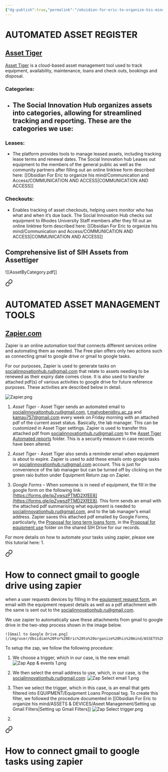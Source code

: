 ```yaml
---
{"dg-publish":true,"permalink":"/obsidian-for-eric-to-organize-his-mind/assets-and-devices/aseet-management/automated-asset-register/"}
---
```


# AUTOMATED ASSET REGISTER
## [**Asset Tiger**](https://www.myassettag.com/assettiger/dashboard)

[Asset Tiger](https://www.myassettag.com/assettiger/dashboard) is a cloud-based asset management tool used to track equipment, availability, maintenance, loans and check outs, bookings and disposal.



### **Categories**: 
- The Social Innovation Hub organizes assets into categories, allowing for streamlined tracking and reporting. These are the categories we use:
	- 


### **Leases**: 
- The platform provides tools to manage leased assets, including tracking lease terms and renewal dates. The Social Innovation hub Leases out equipment to the members of the general public as well as the community partners after filling out an online linktree form described here: [[Obsidian For Eric to organize his mind/Communication and Access/COMMUNICATION AND ACCESS\|COMMUNICATION AND ACCESS]]



### **Checkouts**: 
- Enables tracking of asset checkouts, helping users monitor who has what and when it’s due back. The Social Innovation Hub checks out equipment to Rhodes University Staff members after they fill out an online linktree form described here: [[Obsidian For Eric to organize his mind/Communication and Access/COMMUNICATION AND ACCESS\|COMMUNICATION AND ACCESS]]




## Comprehensive list of SIH Assets from Assettiger
![[AssetByCategory.pdf]]






<div class="transclusion internal-embed is-loaded"><a class="markdown-embed-link" href="/obsidian-for-eric-to-organize-his-mind/assets-and-devices/aseet-management/automated-asset-management-tools/" aria-label="Open link"><svg xmlns="http://www.w3.org/2000/svg" width="24" height="24" viewBox="0 0 24 24" fill="none" stroke="currentColor" stroke-width="2" stroke-linecap="round" stroke-linejoin="round" class="svg-icon lucide-link"><path d="M10 13a5 5 0 0 0 7.54.54l3-3a5 5 0 0 0-7.07-7.07l-1.72 1.71"></path><path d="M14 11a5 5 0 0 0-7.54-.54l-3 3a5 5 0 0 0 7.07 7.07l1.71-1.71"></path></svg></a><div class="markdown-embed">




# AUTOMATED ASSET MANAGEMENT TOOLS

## [**Zapier.com**](https://zapier.com/)

Zapier is an online automation tool that connects different services online and automating them as needed.   The Free plan offers only two actions such as connecting gmail to google drive or gmail to google tasks.

For our purposes, Zapier is used to generate tasks on [socialinnovationhub.ru@gmail.com](mailto:socialinnovationhub.ru@gmail.com) that relate to assets needing to be renewed as their expiry date comes close. It is also used to transfer attached pdf(s) of various activities to google drive for future reference purposes. These activities are described below in detail.

  
  
![Zapier.png](/img/user/Obsidian%20For%20Eric%20to%20organize%20his%20mind/ASSETS%20&%20DEVICES/Aseet%20Management/Zapier.png)

  
  

1. _Asset Tiger -_ Asset Tiger sends an automated email to [socialinnovaitonhub.ru@gmail.com](mailto:socialinnovaitonhub.ru@gmail.com), [t.matyobeni@ru.ac.za](mailto:t.matyobeni@ru.ac.za) and [kamau757@gmail.com](mailto:kamau757@gmail.com) every week on Friday morning with an attached pdf of the current asset status. Basically, the lab manager. This can be customized in Asset Tiger settings. Zapier is used to transfer this attached pdf from [socialinnovationhub.ru@gmail.com](mailto:socialinnovationhub.ru@gmail.com) to the [Asset Tiger Automated reports](https://drive.google.com/drive/folders/1MdppvlIfEs5UvxRdhBIbeDm4ZNQnIJRy?usp=share_link) folder. This is a security measure in case records have been altered.
    
2. _Asset Tiger -_ Asset Tiger also sends a reminder email when equipment is about to expire. Zapier is used to add these emails onto google tasks on [socialinnovationhub.ru@gmail.com](mailto:socialinnovationhub.ru@gmail.com) account. This is just for convenience of the lab manager but can be turned off by clicking on the green raio button under Equipment Return zap on Zapier.
    
3. _Google Forms_ – When someone is in need of equipment, the fill in the google form on the following link: [https://forms.gle/jpZywszPTMD2XfEE8](https://forms.gle/jpZywszPTMD2XfEE8). This form sends an email with the attached pdf summarising what equipment is needed to [socialinnovationhub.ru@gmail.com](mailto:socialinnovationhub.ru@gmail.com), and to the lab manager’s email address. Zapier saves this attached pdf emailed by Google Forms, particularly, the [Proposal for long term loans form](https://forms.gle/jpZywszPTMD2XfEE8), in the [Proposal for equipment use](https://drive.google.com/drive/folders/11QFnhquAyg9O00DfyeMCIaeYxd_jZR9d?usp=share_link) folder on the shared SIH Drive for our records.

For more details on how to automate your tasks using zapier, please see this tutorial here:
1. 
<div class="transclusion internal-embed is-loaded"><a class="markdown-embed-link" href="/obsidian-for-eric-to-organize-his-mind/assets-and-devices/aseet-management/how-to-connect-gmail-to-google-drive-using-zapier/" aria-label="Open link"><svg xmlns="http://www.w3.org/2000/svg" width="24" height="24" viewBox="0 0 24 24" fill="none" stroke="currentColor" stroke-width="2" stroke-linecap="round" stroke-linejoin="round" class="svg-icon lucide-link"><path d="M10 13a5 5 0 0 0 7.54.54l3-3a5 5 0 0 0-7.07-7.07l-1.72 1.71"></path><path d="M14 11a5 5 0 0 0-7.54-.54l-3 3a5 5 0 0 0 7.07 7.07l1.71-1.71"></path></svg></a><div class="markdown-embed">




# How to connect gmail to google drive using zapier
when a user requests devices by filling in the [equipment request form](https://linktr.ee/sihvisitors), an email with the equipment request details as well as a pdf attachment with the same is sent out to the socialinnovationhub.ru@gmail.com. 

We use zapier to automatically save these attachments from gmail to google drive in the two-step process shown in the image below. 

	![Gmail to Google Drive.png](/img/user/Obsidian%20For%20Eric%20to%20organize%20his%20mind/ASSETS%20&%20DEVICES/Aseet%20Management/Gmail%20to%20Google%20Drive.png)



To setup the zap, we follow the following procedure: 

1. We choose a trigger, which in our case, is the new email: ![Zap App & events 1.png](/img/user/Obsidian%20For%20Eric%20to%20organize%20his%20mind/ASSETS%20&%20DEVICES/Aseet%20Management/Zap%20App%20&%20events%201.png)




2. We then select the email address to use, which, in our case, is the socialinnovationhub.ru@gmail.com:     ![Zap Select email 1.png](/img/user/Obsidian%20For%20Eric%20to%20organize%20his%20mind/ASSETS%20&%20DEVICES/Aseet%20Management/Zap%20Select%20email%201.png)


3. Then we select the trigger, which in this case, is an email that gets filtered into EQUIPMENT/Equipment Loans Proposal tag. To create this filter, we followed the procedure documented in [[Obsidian For Eric to organize his mind/ASSETS & DEVICES/Aseet Management/Setting up Gmail Filters\|Setting up Gmail Filters]] ![Zap Select trigger.png](/img/user/Obsidian%20For%20Eric%20to%20organize%20his%20mind/ASSETS%20&%20DEVICES/Aseet%20Management/Zap%20Select%20trigger.png)

</div></div>

2. 
<div class="transclusion internal-embed is-loaded"><a class="markdown-embed-link" href="/obsidian-for-eric-to-organize-his-mind/assets-and-devices/aseet-management/how-to-connect-gmail-to-google-tasks-using-zapier/" aria-label="Open link"><svg xmlns="http://www.w3.org/2000/svg" width="24" height="24" viewBox="0 0 24 24" fill="none" stroke="currentColor" stroke-width="2" stroke-linecap="round" stroke-linejoin="round" class="svg-icon lucide-link"><path d="M10 13a5 5 0 0 0 7.54.54l3-3a5 5 0 0 0-7.07-7.07l-1.72 1.71"></path><path d="M14 11a5 5 0 0 0-7.54-.54l-3 3a5 5 0 0 0 7.07 7.07l1.71-1.71"></path></svg></a><div class="markdown-embed">




# How to connect gmail to google tasks using zapier


</div></div>



</div></div>

